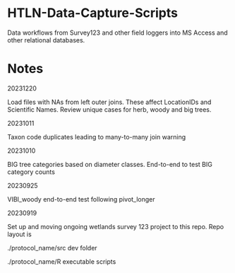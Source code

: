 # HTLN-Data-Capture-Scripts

Data workflows from Survey123 and other field loggers into MS Access and other relational databases.

# Notes

20231220

Load files with NAs from left outer joins. These affect LocationIDs and
Scientific Names. Review unique cases for herb, woody and big trees.

20231011

Taxon code duplicates leading to many-to-many join warning


20231010

BIG tree categories based on diameter classes. End-to-end to test BIG category counts


20230925

VIBI_woody end-to-end test following pivot_longer

20230919

Set up and moving ongoing wetlands survey 123 project to this repo. Repo layout is

./protocol_name/src                dev folder

./protocol_name/R                  executable scripts



